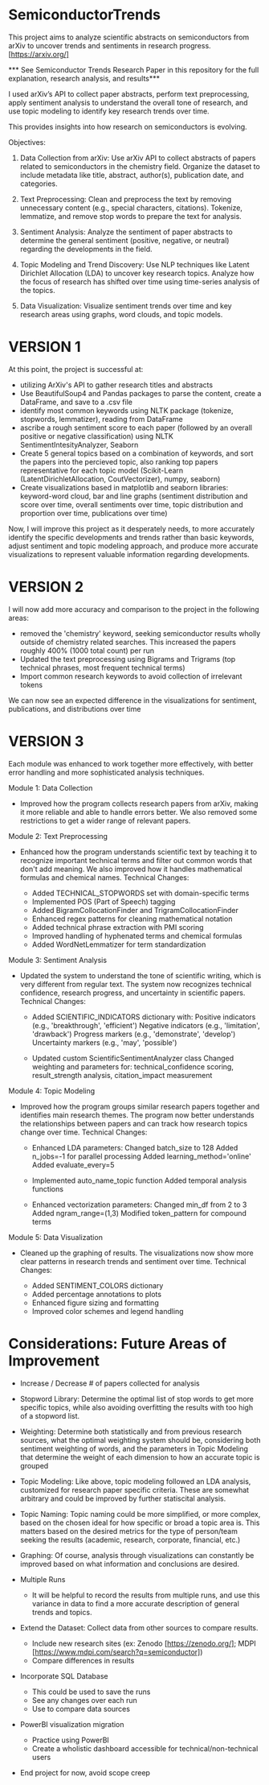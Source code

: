 # SemiconductorTrends
This project aims to analyze scientific abstracts on semiconductors from arXiv to uncover trends and sentiments in research progress.  [https://arxiv.org/]

*** See Semiconductor Trends Research Paper in this repository for the full explanation, research analysis, and results***

I used arXiv’s API to collect paper abstracts, perform text preprocessing, apply sentiment analysis to understand
the overall tone of research, and use topic modeling to identify key research trends over time.

This provides insights into how research on semiconductors is evolving.

Objectives:
1. Data Collection from arXiv:
Use arXiv API to collect abstracts of papers related to semiconductors in the
chemistry field.
Organize the dataset to include metadata like title, abstract, author(s), publication
date, and categories.

2. Text Preprocessing:
Clean and preprocess the text by removing unnecessary content (e.g., special
characters, citations).
Tokenize, lemmatize, and remove stop words to prepare the text for analysis.

3. Sentiment Analysis:
Analyze the sentiment of paper abstracts to determine the general sentiment
(positive, negative, or neutral) regarding the developments in the field.

4. Topic Modeling and Trend Discovery:
Use NLP techniques like Latent Dirichlet Allocation (LDA) to uncover key
research topics.
Analyze how the focus of research has shifted over time using time-series
analysis of the topics.

5. Data Visualization:
Visualize sentiment trends over time and key research areas using graphs, word
clouds, and topic models.


# VERSION 1
At this point, the project is successful at:
- utilizing ArXiv's API to gather research titles and abstracts
- Use BeautifulSoup4 and Pandas packages to parse the content, create a DataFrame, and save to a .csv file
- identify most common keywords using NLTK package (tokenize, stopwords, lemmatizer), reading from DataFrame
- ascribe a rough sentiment score to each paper (followed by an overall positive or negative classification) using NLTK SentimentIntesityAnalyzer, Seaborn
- Create 5 general topics based on a combination of keywords, and sort the papers into the percieved topic, also ranking top papers representative for each topic model (Scikit-Learn (LatentDirichletAllocation, CoutVectorizer), numpy, seaborn)
- Create visualizations based in matplotlib and seaborn libraries: keyword-word cloud, bar and line graphs (sentiment distribution and score over time, overall sentiments over time, topic distribution and proportion over time, publications over time)

Now, I will improve this project as it desperately needs, to more accurately identify the specific developments and trends rather than basic keywords, adjust sentiment and topic modeling approach, and produce more accurate visualizations to represent valuable information regarding developments.


# VERSION 2
I will now add more accuracy and comparison to the project in the following areas: 
- removed the 'chemistry' keyword, seeking semiconductor results wholly outside of chemistry related searches. This increased the papers roughly 400% (1000 total count) per run
- Updated the text preprocessing using Bigrams and Trigrams (top technical phrases, most frequent technical terms)
- Import common research keywords to avoid collection of irrelevant tokens

We can now see an expected difference in the visualizations for sentiment, publications, and distributions over time


# VERSION 3 
Each module was enhanced to work together more effectively, with better error handling and more sophisticated analysis techniques.

Module 1: Data Collection
- Improved how the program collects research papers from arXiv, making it more reliable and able to handle errors better. We also removed some restrictions to get a wider range of relevant papers.

Module 2: Text Preprocessing
- Enhanced how the program understands scientific text by teaching it to recognize important technical terms and filter out common words that don't add meaning. We also improved how it handles mathematical formulas and chemical names.
    Technical Changes:

    - Added TECHNICAL_STOPWORDS set with domain-specific terms
    -  Implemented POS (Part of Speech) tagging
    -  Added BigramCollocationFinder and TrigramCollocationFinder
    -  Enhanced regex patterns for cleaning mathematical notation
    -  Added technical phrase extraction with PMI scoring
    -  Improved handling of hyphenated terms and chemical formulas
    -  Added WordNetLemmatizer for term standardization

Module 3: Sentiment Analysis
- Updated the system to understand the tone of scientific writing, which is very different from regular text. The system now recognizes technical confidence, research progress, and uncertainty in scientific papers.
    Technical Changes:

    - Added SCIENTIFIC_INDICATORS dictionary with:
        Positive indicators (e.g., 'breakthrough', 'efficient')
        Negative indicators (e.g., 'limitation', 'drawback')
        Progress markers (e.g., 'demonstrate', 'develop')
        Uncertainty markers (e.g., 'may', 'possible')
    
    - Updated custom ScientificSentimentAnalyzer class
        Changed weighting and parameters for: technical_confidence scoring, result_strength analysis, citation_impact measurement
  

Module 4: Topic Modeling
- Improved how the program groups similar research papers together and identifies main research themes. The program now better understands the relationships between papers and can track how research topics change over time.
    Technical Changes:

    - Enhanced LDA parameters:
        Changed batch_size to 128
        Added n_jobs=-1 for parallel processing
        Added learning_method='online'
        Added evaluate_every=5

    - Implemented auto_name_topic function
        Added temporal analysis functions

    - Enhanced vectorization parameters:
        Changed min_df from 2 to 3
        Added ngram_range=(1,3)
        Modified token_pattern for compound terms


Module 5: Data Visualization
- Cleaned up the graphing of results. The visualizations now show more clear patterns in research trends and sentiment over time.
    Technical Changes:

    - Added SENTIMENT_COLORS dictionary
    - Added percentage annotations to plots
    - Enhanced figure sizing and formatting
    - Improved color schemes and legend handling



# Considerations: Future Areas of Improvement 
- Increase / Decrease # of papers collected for analysis
- Stopword Library: Determine the optimal list of stop words to get more specific topics, while also avoiding overfitting the results with too high of a stopword list.
- Weighting: Determine both statistically and from previous research sources, what the optimal weighting system should be, considering both sentiment weighting of words, and the parameters in Topic Modeling that determine the weight of each dimension to how an accurate topic is grouped
- Topic Modeling: Like above, topic modeling followed an LDA analysis, customized for research paper specific criteria. These are somewhat arbitrary and could be improved by further statiscital analysis.
- Topic Naming: Topic naming could be more simplified, or more complex, based on the chosen ideal for how specific or broad a topic area is. This matters based on the desired metrics for the type of person/team seeking the results (academic, research, corporate, financial, etc.)
- Graphing: Of course, analysis through visualizations can constantly be improved based on what information and conclusions are desired.
  
- Multiple Runs
    - It will be helpful to record the results from multiple runs, and use this variance in data to find a more accurate description of general trends and topics.
- Extend the Dataset: Collect data from other sources to compare results.
    - Include new research sites (ex: Zenodo [https://zenodo.org/]; MDPI [https://www.mdpi.com/search?q=semiconductor])
    - Compare differences in results
- Incorporate SQL Database
    - This could be used to save the runs
    - See any changes over each run
    - Use to compare data sources
- PowerBI visualization migration
    - Practice using PowerBI
    - Create a wholistic dashboard accessible for technical/non-technical users

- End project for now, avoid scope creep


